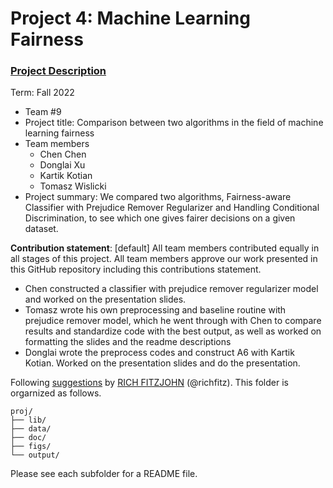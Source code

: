# Project 4: Machine Learning Fairness

### [Project Description](doc/project4_desc.md)

Term: Fall 2022

+ Team #9
+ Project title: Comparison between two algorithms in the field of machine learning fairness
+ Team members
	+ Chen Chen
	+ Donglai Xu
	+ Kartik Kotian
	+ Tomasz Wislicki
+ Project summary: We compared two algorithms, Fairness-aware Classifier with Prejudice Remover Regularizer and Handling Conditional Discrimination, to see which one gives fairer decisions on a given dataset.
	
**Contribution statement**: [default] All team members contributed equally in all stages of this project. All team members approve our work presented in this GitHub repository including this contributions statement. 
+ Chen constructed a classifier with prejudice remover regularizer model and worked on the presentation slides.
+ Tomasz wrote his own preprocessing and baseline routine with prejudice remover model, which he went through with Chen to compare results and standardize code with the best output, as well as worked on formatting the slides and the readme descriptions 
+ Donglai wrote the preprocess codes and construct A6 with Kartik Kotian. Worked on the presentation slides and do the presentation.

Following [suggestions](http://nicercode.github.io/blog/2013-04-05-projects/) by [RICH FITZJOHN](http://nicercode.github.io/about/#Team) (@richfitz). This folder is orgarnized as follows.

```
proj/
├── lib/
├── data/
├── doc/
├── figs/
└── output/
```

Please see each subfolder for a README file.
